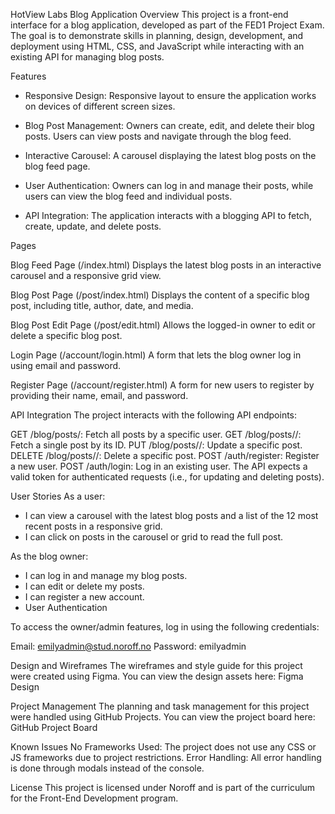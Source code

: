 HotView Labs Blog Application
Overview
This project is a front-end interface for a blog application, developed as part of the FED1 Project Exam. The goal is to demonstrate skills in planning, design, development, and deployment using HTML, CSS, and JavaScript while interacting with an existing API for managing blog posts.

Features
* Responsive Design: Responsive layout to ensure the application works on devices of different screen sizes.

* Blog Post Management: Owners can create, edit, and delete their blog posts. Users can view posts and navigate through the blog feed.

* Interactive Carousel: A carousel displaying the latest blog posts on the blog feed page.

* User Authentication: Owners can log in and manage their posts, while users can view the blog feed and individual posts.

* API Integration: The application interacts with a blogging API to fetch, create, update, and delete posts.


Pages

Blog Feed Page (/index.html)
Displays the latest blog posts in an interactive carousel and a responsive grid view.


Blog Post Page (/post/index.html)
Displays the content of a specific blog post, including title, author, date, and media.

Blog Post Edit Page (/post/edit.html)
Allows the logged-in owner to edit or delete a specific blog post.

Login Page (/account/login.html)
A form that lets the blog owner log in using email and password.

Register Page (/account/register.html)
A form for new users to register by providing their name, email, and password.

API Integration
The project interacts with the following API endpoints:

GET /blog/posts/<name>: Fetch all posts by a specific user.
GET /blog/posts/<name>/<id>: Fetch a single post by its ID.
PUT /blog/posts/<name>/<id>: Update a specific post.
DELETE /blog/posts/<name>/<id>: Delete a specific post.
POST /auth/register: Register a new user.
POST /auth/login: Log in an existing user.
The API expects a valid token for authenticated requests (i.e., for updating and deleting posts).

User Stories
As a user:
- I can view a carousel with the latest blog posts and a list of the 12 most recent posts in a responsive grid.
- I can click on posts in the carousel or grid to read the full post.

As the blog owner:
- I can log in and manage my blog posts.
- I can edit or delete my posts.
- I can register a new account.
- User Authentication


To access the owner/admin features, log in using the following credentials:

Email: emilyadmin@stud.noroff.no
Password: emilyadmin


Design and Wireframes
The wireframes and style guide for this project were created using Figma. You can view the design assets here: Figma Design

Project Management
The planning and task management for this project were handled using GitHub Projects. You can view the project board here: GitHub Project Board

Known Issues
No Frameworks Used: The project does not use any CSS or JS frameworks due to project restrictions.
Error Handling: All error handling is done through modals instead of the console.

License
This project is licensed under Noroff and is part of the curriculum for the Front-End Development program.

